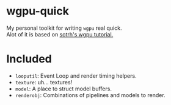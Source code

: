 # wgpu-quick
My personal toolkit for writing `wgpu` real quick.\
Alot of it is based on [sotrh's wgpu tutorial.](https://sotrh.github.io/learn-wgpu/)

# Included
- `looputil`: Event Loop and render timing helpers.
- `texture`: uh... textures!
- `model`: A place to struct model buffers.
- `renderobj`: Combinations of pipelines and models to render.
